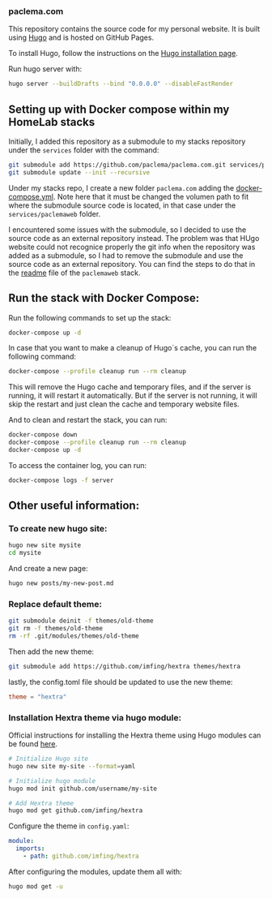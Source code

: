 ### paclema.com
This repository contains the source code for my personal website. 
It is built using [Hugo](https://gohugo.io/) and is hosted on GitHub Pages.

To install Hugo, follow the instructions on the [Hugo installation page](https://gohugo.io/getting-started/installing/).

Run hugo server with: 
```bash
hugo server --buildDrafts --bind "0.0.0.0" --disableFastRender
```

## Setting up with Docker compose within my HomeLab stacks

Initially, I added this repository as a submodule to my stacks repository under the `services` folder with the command:

```bash
git submodule add https://github.com/paclema/paclema.com.git services/paclemaweb
git submodule update --init --recursive
```

Under my stacks repo, I create a new folder `paclema.com` adding the [docker-compose.yml](docker-compose.yml). Note here that it must be changed the volumen path to fit where the submodule source code is located, in that case under the `services/paclemaweb` folder.

I encountered some issues with the submodule, so I decided to use the source code as an external repository instead. The problem was that HUgo website could not recognice properly the git info when the repository was added as a submodule, so I had to remove the submodule and use the source code as an external repository. You can find the steps to do that in the [readme](readme.md) file of the `paclemaweb` stack.


## Run the stack with Docker Compose:
Run the following commands to set up the stack:
```bash
docker-compose up -d
```

In case that you want to make a cleanup of Hugo´s cache, you can run the following command:
```bash
docker-compose --profile cleanup run --rm cleanup
```
This will remove the Hugo cache and temporary files, and if the server is running, it will restart it automatically. But if the server is not running, it will skip the restart and just clean the cache and temporary website files.

And to clean and restart the stack, you can run:
```bash
docker-compose down
docker-compose --profile cleanup run --rm cleanup
docker-compose up -d
```

To access the container log, you can run:
```bash
docker-compose logs -f server
```

## Other useful information:

### To create new hugo site:

```bash
hugo new site mysite
cd mysite
```

And create a new page:
```bash
hugo new posts/my-new-post.md
```


### Replace default theme:

```bash
git submodule deinit -f themes/old-theme
git rm -f themes/old-theme
rm -rf .git/modules/themes/old-theme
```

Then add the new theme:
```bash
git submodule add https://github.com/imfing/hextra themes/hextra
```

lastly, the config.toml file should be updated to use the new theme:
```toml
theme = "hextra"
```

### Installation Hextra theme via hugo module:

Official instructions for installing the Hextra theme using Hugo modules can be found [here](https://imfing.github.io/hextra/docs/getting-started/#steps).

```bash
# Initialize Hugo site
hugo new site my-site --format=yaml

# Initialize hugo module
hugo mod init github.com/username/my-site

# Add Hextra theme
hugo mod get github.com/imfing/hextra
```

Configure the theme in `config.yaml`:
```yaml
module:
  imports:
    - path: github.com/imfing/hextra
```
After configuring the modules, update them all with:
```bash
hugo mod get -u
```


